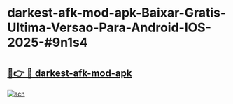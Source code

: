 # darkest-afk-mod-apk-Baixar-Gratis-Ultima-Versao-Para-Android-IOS-2025-#9n1s4

# <h2><a href="https://ainizakaria.my?title=darkest-afk-mod-apk&ref=24M">🔗👉 🔴 darkest-afk-mod-apk</a></h2>

[![acn](https://github.com/user-attachments/assets/0f9c940e-d8b0-45ae-aac7-cd30a18b3e1c)](https://ainizakaria.my?title=darkest-afk-mod-apk&ref=24M)

